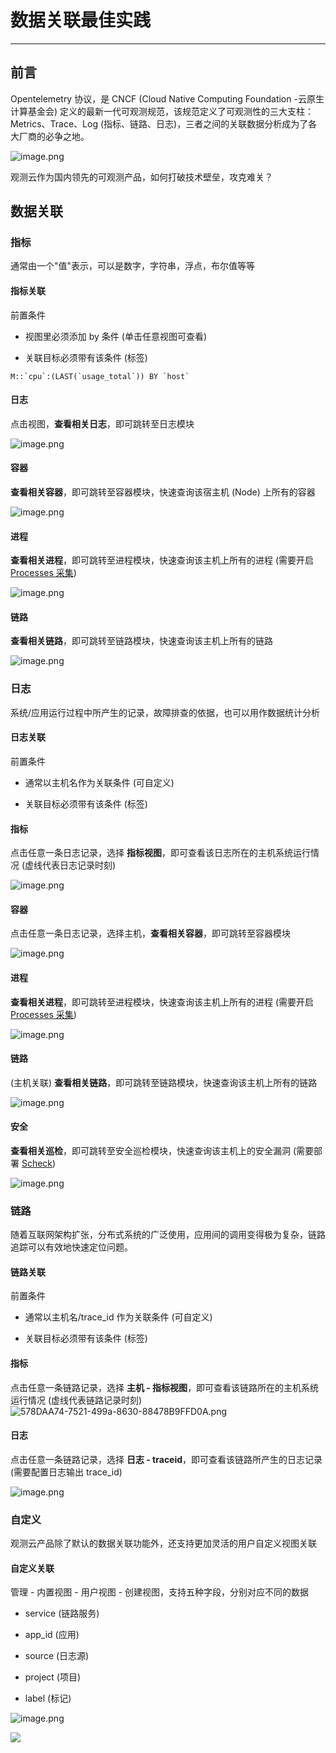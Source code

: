 # 数据关联最佳实践

---

## 前言

Opentelemetry 协议，是 CNCF (Cloud Native Computing Foundation -云原生计算基金会) 定义的最新一代可观测规范，该规范定义了可观测性的三大支柱：Metrics、Trace、Log (指标、链路、日志)，三者之间的关联数据分析成为了各大厂商的必争之地。

![image.png](../images/data-ship-14.png)

观测云作为国内领先的可观测产品，如何打破技术壁垒，攻克难关？

## 数据关联

### 指标
通常由一个"值"表示，可以是数字，字符串，浮点，布尔值等等

#### 指标关联

前置条件

- 视图里必须添加 by 条件 (单击任意视图可查看)

- 关联目标必须带有该条件 (标签)

```
M::`cpu`:(LAST(`usage_total`)) BY `host`
```

#### 日志
点击视图，**查看相关日志**，即可跳转至日志模块

![image.png](../images/data-ship-1.png)

#### 容器

**查看相关容器**，即可跳转至容器模块，快速查询该宿主机 (Node) 上所有的容器

![image.png](../images/data-ship-2.png)

#### 进程

**查看相关进程**，即可跳转至进程模块，快速查询该主机上所有的进程 (需要开启 [Processes 采集](/datakit/host_processes/))

![image.png](../images/data-ship-3.png)

#### 链路

**查看相关链路**，即可跳转至链路模块，快速查询该主机上所有的链路

![image.png](../images/data-ship-4.png)

### 日志

系统/应用运行过程中所产生的记录，故障排查的依据，也可以用作数据统计分析

#### 日志关联

前置条件

- 通常以主机名作为关联条件 (可自定义)

- 关联目标必须带有该条件 (标签)

#### 指标

点击任意一条日志记录，选择 **指标视图**，即可查看该日志所在的主机系统运行情况 (虚线代表日志记录时刻)

![image.png](../images/data-ship-5.png)

#### 容器

点击任意一条日志记录，选择主机，**查看相关容器**，即可跳转至容器模块

![image.png](../images/data-ship-6.png)

#### 进程

**查看相关进程**，即可跳转至进程模块，快速查询该主机上所有的进程 (需要开启 [Processes 采集](/datakit/host_processes/))

![image.png](../images/data-ship-7.png)

#### 链路

(主机关联) **查看相关链路**，即可跳转至链路模块，快速查询该主机上所有的链路

![image.png](../images/data-ship-8.png)

#### 安全

**查看相关巡检**，即可跳转至安全巡检模块，快速查询该主机上的安全漏洞 (需要部署 [Scheck](/datakit/sec-checker/))

![image.png](../images/data-ship-9.png)

### 链路

随着互联网架构扩张，分布式系统的广泛使用，应用间的调用变得极为复杂，链路追踪可以有效地快速定位问题。

#### 链路关联

前置条件

- 通常以主机名/trace_id 作为关联条件 (可自定义)

- 关联目标必须带有该条件 (标签)

#### 指标

点击任意一条链路记录，选择 **主机 - 指标视图**，即可查看该链路所在的主机系统运行情况 (虚线代表链路记录时刻)
![578DAA74-7521-499a-8630-88478B9FFD0A.png](../images/data-ship-10.png)

#### 日志

点击任意一条链路记录，选择 **日志 - traceid**，即可查看该链路所产生的日志记录 (需要配置日志输出 trace_id)

![image.png](../images/data-ship-11.png)

### 自定义

观测云产品除了默认的数据关联功能外，还支持更加灵活的用户自定义视图关联

#### 自定义关联

管理 - 内置视图 - 用户视图 - 创建视图，支持五种字段，分别对应不同的数据

- service (链路服务)

- app_id (应用)

- source (日志源)

- project (项目)

- label (标记)

![image.png](../images/data-ship-12.png)

![](../images/data-ship-13.png)

